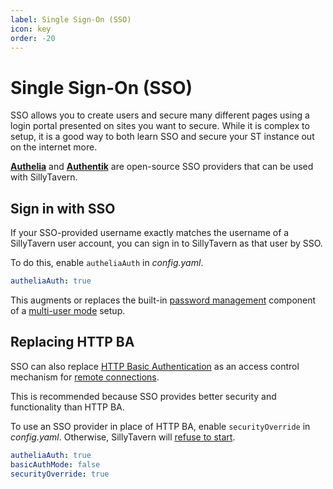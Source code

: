 ```yaml
---
label: Single Sign-On (SSO)
icon: key
order: -20
---
```


# Single Sign-On (SSO)
SSO allows you to create users and secure many different pages using a login portal presented on sites you want to secure. While it is complex to setup, it is a good way to both learn SSO and secure your ST instance out on the internet more.

[**Authelia**](https://www.authelia.com/) and [**Authentik**](https://goauthentik.io/) are open-source SSO providers that can be used with SillyTavern. 

## Sign in with SSO

If your SSO-provided username exactly matches the username of a SillyTavern user account, you can sign in to SillyTavern as that user by SSO.

To do this, enable `autheliaAuth` in *config.yaml*.
    
```yaml
autheliaAuth: true
```

This augments or replaces the built-in [password management](/Usage/User_Settings/User_Settings.md#account-management) component of a [multi-user mode](/Administration/multi-user.md) setup.

## Replacing HTTP BA

SSO can also replace [HTTP Basic Authentication](/Administration/remote-connections.md#access-control-by-http-basic-authentication) as an access control mechanism for [remote connections](/Administration/remote-connections.md#access-control-configuration).

This is recommended because SSO provides better security and functionality than HTTP BA.

To use an SSO provider in place of HTTP BA, enable `securityOverride` in *config.yaml*. Otherwise, SillyTavern will [refuse to start](remote-connections.md#access-control-configuration).

```yaml
autheliaAuth: true
basicAuthMode: false
securityOverride: true
```
